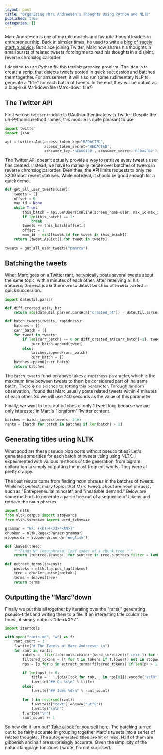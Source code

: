 ```yaml
--- 
layout: post
title: "Organizing Marc Andreesen's Thoughts Using Python and NLTK"
published: true
categories: []
---
```


Marc Andreesen is one of my role models and favorite thought leaders in
entrepreneurship. Back in simpler times, he used to write a [blog of sagely
startup advice](http://pmarchive.com/).  But since joining Twitter, Marc now
shares his thoughts in small bursts of related tweets, forcing me to read his
thoughts in a disjoint, reverse chronological order.

I decided to use Python fix this terribly pressing problem. The idea is to
create a script that detects tweets posted in quick succession and batches them
together. For amusement, it will also run some rudimentary NLP to generate a
"title" for each batch of tweets. In the end, they will be output as a blog-like
Markdown file (Marc-down file?)

## The Twitter API

First we use `twitter` module to OAuth authenticate with Twitter. Despite the
un-Pythonic method names, this module is quite pleasant to use.

```python
import twitter
import json

api = twitter.Api(access_token_key="REDACTED",
                  access_token_secret="REDACTED",
                  consumer_key='REDACTED', consumer_secret='REDACTED')
```

The Twitter API doesn't actually provide a way to retrieve every tweet a user
has created. Instead, we have to manually iterate over batches of tweets in
reverse chronological order. Even then, the API limits requests to only the 3200
most recent statuses. While not ideal, it should be good enough for a quick
demo.


```python
def get_all_user_tweets(user):
    tweets = []
    offset = 0
    max_id = None
    while True:
        this_batch = api.GetUserTimeline(screen_name=user, max_id=max_id, count=200, exclude_replies=True)
        if len(this_batch) == 1:
            break
        tweets += this_batch[offset:]
        offset = 1
        max_id = min([tweet.id for tweet in this_batch])
    return [tweet.AsDict() for tweet in tweets]

tweets = get_all_user_tweets("pmarca")
```

## Batching the tweets

When Marc goes on a Twitter rant, he typically posts several tweets about the
same topic, within minutes of each other. After retreiving all his  statuses,
the next job is therefore to detect batches of tweets posted in quick
succession.


```python
import dateutil.parser

def diff_created_at(a, b):
    return abs(dateutil.parser.parse(a["created_at"]) - dateutil.parser.parse(b["created_at"])).total_seconds()

def batch_tweets(tweets, rapidness):
    batches = []
    curr_batch = []
    for tweet in tweets:
        if len(curr_batch) == 0 or diff_created_at(curr_batch[-1], tweet) < rapidness:
            curr_batch.append(tweet)
        else:
            batches.append(curr_batch)
            curr_batch = []
    batches.append(curr_batch)
    return batches
```

The `batch_tweets` function above takes a `rapidness` parameter, which is the
maximum time between tweets to them be considered part of the same batch. There
is no science to setting this parameter. Through random observation, I found
that Marc usually posts related tweets within 4 minutes of each other. So we
will use 240 seconds as the value of this parameter.

Finally, we want to toss out batches of only 1 tweet long because we are only
interested in Marc's "longform" Twitter content.


```python
batches = batch_tweets(tweets, 240)
rants = [batch for batch in batches if len(batch) > 1]
```
## Generating titles using NLTK

What good are these pseudo blog posts without pseudo titles? Let's generate some
titles for each batch of tweets using using NLTK. I experimented with various
methods of title generation, from bigram collocation to simply outputting the
most frequent words. They were all pretty crappy.

The best results came from finding noun phrases in the batches of tweets. While
not perfect, many topics that Marc tweets about are noun phrases, such as
"Entrepreneurial mindset" and "insatiable demand." Below are some methods to
generate a parse tree out of a sequence of tokens and retrieve the noun phrases.


```python
import nltk
from nltk.corpus import stopwords
from nltk.tokenize import word_tokenize

grammar = "NP: {<DT>?<JJ>*<NN>}"
chunker = nltk.RegexpParser(grammar)
stopwords = stopwords.words('english')

def leaves(tree):
    """Finds NP (nounphrase) leaf nodes of a chunk tree."""
    return [subtree.leaves() for subtree in tree.subtrees(filter = lambda t: t.node=='NP')]

def extract_terms(tokens):
    postoks = nltk.tag.pos_tag(tokens)
    tree = chunker.parse(postoks)
    terms = leaves(tree)
    return terms
```

## Outputting the "Marc"down

Finally we put this all together by iterating over the "rants," generating
pseudo-titles and writing them to a file. If an interesting title couldn't be
found, it simply outputs "Idea #XYZ".


```python
import itertools

with open("rants.md", "w") as f:
    rant_count = 1
    f.write("# The Tweets of Marc Andreesen \n")
    for rant in rants:
        tokens =  list(itertools.chain(*[word_tokenize(t["text"]) for t in rant]))
        filtered_tokens = [t for t in tokens if t.lower() not in stopwords]
        nps = [p for p in extract_terms(filtered_tokens) if len(p) > 1]

        if len(nps) != 0:
            title = ' '.join([tok for tok, _ in nps[0]]).encode("utf8")
            f.write("## On %s\n" % title)
        else:
            f.write("## Idea %d\n" % rant_count)

        for t in reversed(rant):
            f.write(t["text"].encode("utf8"))
            f.write("\n\n")
        f.write("\n")
        rant_count += 1
```

So how did it turn out? [Take a look for yourself here](/rants.html). The
batching turned out to be fairly accurate in grouping together Marc's tweets
into a series of related thoughts. The autogenerated titles are hit or miss.
Half of them are gibberish and half are surprisingly accurate. Given the
simplicity of the natural language functions I wrote, I'm not surprised.
